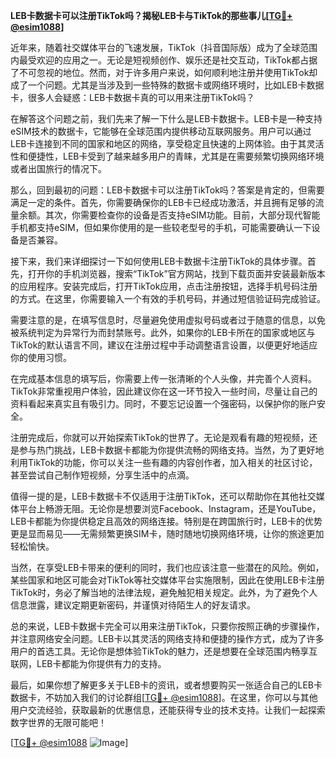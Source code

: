**LEB卡数据卡可以注册TikTok吗？揭秘LEB卡与TikTok的那些事儿[[TG💪+ @esim1088](https://t.me/s/esim1088)]**

近年来，随着社交媒体平台的飞速发展，TikTok（抖音国际版）成为了全球范围内最受欢迎的应用之一。无论是短视频创作、娱乐还是社交互动，TikTok都占据了不可忽视的地位。然而，对于许多用户来说，如何顺利地注册并使用TikTok却成了一个问题。尤其是当涉及到一些特殊的数据卡或网络环境时，比如LEB卡数据卡，很多人会疑惑：LEB卡数据卡真的可以用来注册TikTok吗？

在解答这个问题之前，我们先来了解一下什么是LEB卡数据卡。LEB卡是一种支持eSIM技术的数据卡，它能够在全球范围内提供移动互联网服务。用户可以通过LEB卡连接到不同的国家和地区的网络，享受稳定且快速的上网体验。由于其灵活性和便捷性，LEB卡受到了越来越多用户的青睐，尤其是在需要频繁切换网络环境或者出国旅行的情况下。

那么，回到最初的问题：LEB卡数据卡可以注册TikTok吗？答案是肯定的，但需要满足一定的条件。首先，你需要确保你的LEB卡已经成功激活，并且拥有足够的流量余额。其次，你需要检查你的设备是否支持eSIM功能。目前，大部分现代智能手机都支持eSIM，但如果你使用的是一些较老型号的手机，可能需要确认一下设备是否兼容。

接下来，我们来详细探讨一下如何使用LEB卡数据卡注册TikTok的具体步骤。首先，打开你的手机浏览器，搜索“TikTok”官方网站，找到下载页面并安装最新版本的应用程序。安装完成后，打开TikTok应用，点击注册按钮，选择手机号码注册的方式。在这里，你需要输入一个有效的手机号码，并通过短信验证码完成验证。

需要注意的是，在填写信息时，尽量避免使用虚拟号码或者过于随意的信息，以免被系统判定为异常行为而封禁账号。此外，如果你的LEB卡所在的国家或地区与TikTok的默认语言不同，建议在注册过程中手动调整语言设置，以便更好地适应你的使用习惯。

在完成基本信息的填写后，你需要上传一张清晰的个人头像，并完善个人资料。TikTok非常重视用户体验，因此建议你在这一环节投入一些时间，尽量让自己的资料看起来真实且有吸引力。同时，不要忘记设置一个强密码，以保护你的账户安全。

注册完成后，你就可以开始探索TikTok的世界了。无论是观看有趣的短视频，还是参与热门挑战，LEB卡数据卡都能为你提供流畅的网络支持。当然，为了更好地利用TikTok的功能，你可以关注一些有趣的内容创作者，加入相关的社区讨论，甚至尝试自己制作短视频，分享生活中的点滴。

值得一提的是，LEB卡数据卡不仅适用于注册TikTok，还可以帮助你在其他社交媒体平台上畅游无阻。无论你是想要浏览Facebook、Instagram，还是YouTube，LEB卡都能为你提供稳定且高效的网络连接。特别是在跨国旅行时，LEB卡的优势更是显而易见——无需频繁更换SIM卡，随时随地切换网络环境，让你的旅途更加轻松愉快。

当然，在享受LEB卡带来的便利的同时，我们也应该注意一些潜在的风险。例如，某些国家和地区可能会对TikTok等社交媒体平台实施限制，因此在使用LEB卡注册TikTok时，务必了解当地的法律法规，避免触犯相关规定。此外，为了避免个人信息泄露，建议定期更新密码，并谨慎对待陌生人的好友请求。

总的来说，LEB卡数据卡完全可以用来注册TikTok，只要你按照正确的步骤操作，并注意网络安全问题。LEB卡以其灵活的网络支持和便捷的操作方式，成为了许多用户的首选工具。无论你是想体验TikTok的魅力，还是想要在全球范围内畅享互联网，LEB卡都能为你提供有力的支持。

最后，如果你想了解更多关于LEB卡的资讯，或者想要购买一张适合自己的LEB卡数据卡，不妨加入我们的讨论群组[[TG💪+ @esim1088](https://t.me/s/esim1088)]。在这里，你可以与其他用户交流经验，获取最新的优惠信息，还能获得专业的技术支持。让我们一起探索数字世界的无限可能吧！

[[TG💪+ @esim1088](https://t.me/s/esim1088) ![Image](https://i.postimg.cc/4NQfJmqS/Snipaste-2025-05-13-00-14-12.png)]